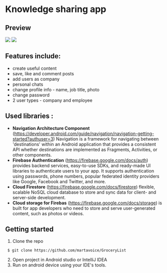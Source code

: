 # Knowledge sharing app

## Preview
![](demo1.gif)
![](demo2.gif)

## Features include:
* create useful content
* save, like and comment posts
* add users as company
* personal chats
* change profile info - name, job title, photo 
* change password
* 2 user types - company and employee

## Used libraries :
* **Navigation Architecture Component** (https://developer.android.com/guide/navigation/navigation-getting-started?authuser=3) Navigation is a framework for navigating between 'destinations' within an Android application that provides a consistent API whether destinations are implemented as Fragments, Activities, or other components.
* **Firebase Authentication** (https://firebase.google.com/docs/auth) provides backend services, easy-to-use SDKs, and ready-made UI libraries to authenticate users to your app. It supports authentication using passwords, phone numbers, popular federated identity providers like Google, Facebook and Twitter, and more.
* **Cloud Firestore** (https://firebase.google.com/docs/firestore) flexible, scalable NoSQL cloud database to store and sync data for client- and server-side development.
* **Cloud storage for Firebas** (https://firebase.google.com/docs/storage) is built for app developers who need to store and serve user-generated content, such as photos or videos.

## Getting started
1. Clone the repo
```
 $ git clone https://github.com/martavoice/GroceryList
 ```
2. Open project in Android studio or IntelliJ IDEA
3. Run on android device using your IDE's tools.
